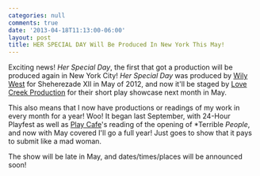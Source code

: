 ```yaml
---
categories: null
comments: true
date: '2013-04-18T11:13:00-06:00'
layout: post
title: HER SPECIAL DAY Will Be Produced In New York This May!
---
```


Exciting news! *Her Special Day*, the first that got a production will be produced again in New York City! *Her Special Day* was produced by [Wily West](http://www.wilywestproductions.com/) for Sheherezade XII in May of 2012, and now it'll be staged by [Love Creek Production](https://www.facebook.com/pages/Love-Creek-Productions/58978756369?fref=ts) for their short play showcase next month in May.

This also means that I now have productions or readings of my work in every month for a year! Woo! It began last September, with 24-Hour Playfest as well as [Play Cafe](http://www.playcafe.org/)'s reading of the opening of *Terrible *People*, and now with May covered I'll go a full year! Just goes to show that it pays to submit like a mad woman.

The show will be late in May, and dates/times/places will be announced soon!